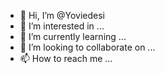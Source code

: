 - 👋 Hi, I’m @Yoviedesi
- 👀 I’m interested in ...
- 🌱 I’m currently learning ...
- 💞️ I’m looking to collaborate on ...
- 📫 How to reach me ...

<!---
Yoviedesi/Yoviedesi is a ✨ special ✨ repository because its `README.md` (this file) appears on your GitHub profile.
You can click the Preview link to take a look at your changes.
--->
